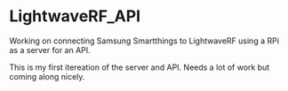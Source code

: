 # LightwaveRF_API

Working on connecting Samsung Smartthings to LightwaveRF using a RPi as a server for an API.

This is my first itereation of the server and API. Needs a lot of work but coming along nicely.

